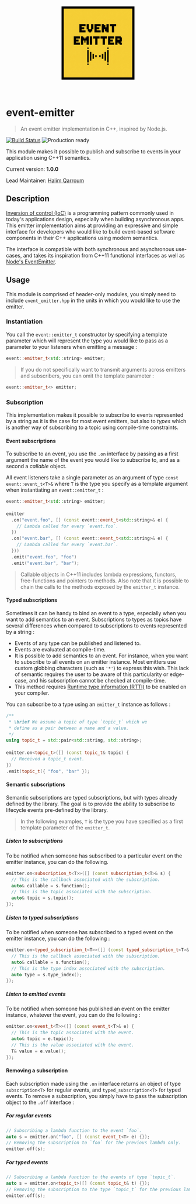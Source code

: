 <br><br>
<p align="center">
  <img width="200" src="assets/icon.png" alt="logo" />
  <br />
</p>
<br>

# event-emitter
> An event emitter implementation in C++, inspired by Node.js.

[![Build Status](https://travis-ci.org/HQarroum/event-emitter.svg?branch=master)](https://travis-ci.org/HQarroum/event-emitter)
![Production ready](https://img.shields.io/badge/production-ready-brightgreen.svg)

This module makes it possible to publish and subscribe to events in your application using C++11 semantics.

Current version: **1.0.0**

Lead Maintainer: [Halim Qarroum](mailto:hqm.post@gmail.com)

## Description

[Inversion of control (IoC)](https://en.wikipedia.org/wiki/Inversion_of_control) is a programming pattern commonly used in today's applications design, especially when building asynchronous apps. This emitter implementation aims at providing an expressive and simple interface for developers who would like to build event-based software components in their C++ applications using modern semantics.

The interface is compatible with both synchronous and asynchronous use-cases, and takes its inspiration from C++11 functional interfaces as well as [Node's EventEmitter](https://nodejs.org/api/events.html).

## Usage

This module is comprised of header-only modules, you simply need to include `event_emitter.hpp` in the units in which you would like to use the emitter.

### Instantiation

You call the `event::emitter_t` constructor by specifying a template parameter which will represent the type you would like to pass as a parameter to your listeners when emitting a message :

```c++
event::emitter_t<std::string> emitter;
```

> If you do not specifically want to transmit arguments across emitters and subscribers, you can omit the template parameter :

```c++
event::emitter_t<> emitter;
```

### Subscription

This implementation makes it possible to subscribe to events represented by a string as it is the case for most event emitters, but also to *types* which is another way of subscribing to a topic using compile-time constraints.

#### Event subscriptions

To subscribe to an event, you use the `.on` interface by passing as a first argument the name of the event you would like to subscribe to, and as a second a *callable* object.

All event listeners take a single parameter as an argument of type `const event::event_t<T>&` where `T` is the type you specify as a template argument when instantiating an `event::emitter_t` :

```c++
event::emitter_t<std::string> emitter;

emitter
  .on("event.foo", [] (const event::event_t<std::string>& e) {
    // Lambda called for every `event.foo`.
  })
  .on("event.bar", [] (const event::event_t<std::string>& e) {
    // Lambda called for every `event.bar`.
  }))
  .emit("event.foo", "foo")
  .emit("event.bar", "bar");
```

> Callable objects in C++11 includes lambda expressions, functors, free-functions and pointers to methods. Also note that it is possible to chain the calls to the methods exposed by the `emitter_t` instance.

#### Typed subscriptions

Sometimes it can be handy to bind an event to a type, especially when you want to add semantics to an event. Subscriptions to types as topics have several differences when compared to subscriptions to events represented by a string :

 - Events of any type can be published and listened to.
 - Events are evaluated at compile-time.
 - It is possible to add semantics to an event. For instance, when you want to subscribe to all events on an emitter instance. Most emitters use custom globbing characters (such as `'*'`) to express this wish. This lack of semantic requires the user to be aware of this particularity or edge-case, and his subscription cannot be checked at compile-time.
 - This method requires [Runtime type information (RTTI)](https://en.wikipedia.org/wiki/Run-time_type_information) to be enabled on your compiler.

You can subscribe to a type using an `emitter_t` instance as follows :

```c++
/**
 * \brief We assume a topic of type `topic_t` which we
 * define as a pair between a name and a value.
 */
using topic_t = std::pair<std::string, std::string>;

emitter.on<topic_t>([] (const topic_t& topic) {
  // Received a topic_t event.
})
.emit(topic_t({ "foo", "bar" });
```

#### Semantic subscriptions

Semantic subscriptions are typed subscriptions, but with types already defined by the library. The goal is to provide the ability to subscribe to lifecycle events pre-defined by the library.

> In the following examples, `T` is the type you have specified as a first template parameter of the `emitter_t`.

##### Listen to subscriptions

To be notified when someone has subscribed to a particular event on the emitter instance, you can do the following.

```c++
emitter.on<subscription_t<T>>([] (const subscription_t<T>& s) {
  // This is the callback associated with the subscription.
  auto& callable = s.function();
  // This is the topic associated with the subscription.
  auto& topic = s.topic();
});
```

##### Listen to typed subscriptions

To be notified when someone has subscribed to a typed event on the emitter instance, you can do the following :

```c++
emitter.on<typed_subscription_t<T>>([] (const typed_subscription_t<T>& s) {
  // This is the callback associated with the subscription.
  auto& callable = s.function();
  // This is the type index associated with the subscription.
  auto type = s.type_index();
});
```

##### Listen to emitted events

To be notified when someone has published an event on the emitter instance, whatever the event, you can do the following :

```c++
emitter.on<event_t<T>>([] (const event_t<T>& e) {
  // This is the topic associated with the event.
  auto& topic = e.topic();
  // This is the value associated with the event.
  T& value = e.value();
});
```

#### Removing a subscription

Each subscription made using the `.on` interface returns an object of type  `subscription<T>` for regular events, and `typed_subscription<T>` for typed events. To remove a subscription, you simply have to pass the subscription object to the `.off` interface :

##### For regular events

```c++
// Subscribing a lambda function to the event `foo`.
auto s = emitter.on("foo", [] (const event_t<T> e) {});
// Removing the subscription to `foo` for the previous lambda only.
emitter.off(s);
```

##### For typed events

```c++
// Subscribing a lambda function to the events of type `topic_t`.
auto s = emitter.on<topic_t>([] (const topic_t& t) {});
// Removing the subscription to the type `topic_t` for the previous lambda only.
emitter.off(s);
```
